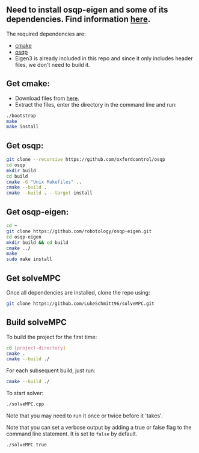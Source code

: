## Need to install osqp-eigen and some of its dependencies. Find information [here](https://github.com/robotology/osqp-eigen).
The required dependencies are:
- [cmake](https://cmake.org/install/)
- [osqp](http://osqp.readthedocs.io/en/latest/index.html)
- Eigen3 is already included in this repo and since it only includes header files, we don't need to build it.

## Get cmake:
- Download files from [here](https://github.com/Kitware/CMake/releases/download/v3.19.1/cmake-3.19.1.tar.gz).
- Extract the files, enter the directory in the command line and run:
```bash
./bootstrap
make
make install
```


## Get osqp:
```bash
git clone --recursive https://github.com/oxfordcontrol/osqp
cd osqp
mkdir build
cd build
cmake -G "Unix Makefiles" ..
cmake --build .
cmake --build . --target install
```

## Get osqp-eigen:
```bash
cd ~
git clone https://github.com/robotology/osqp-eigen.git
cd osqp-eigen
mkdir build && cd build
cmake ../
make
sudo make install
```

## Get solveMPC
Once all dependencies are installed, clone the repo using:
```bash
git clone https://github.com/LukeSchmitt96/solveMPC.git
```

## Build solveMPC
To build the project for the first time:
```bash
cd [project-directory]
cmake .
cmake --build ./
```

For each subsequent build, just run:
```bash
cmake --build ./
```

To start solver:
```bash
./solveMPC.cpp
```

Note that you may need to run it once or twice before it 'takes'.

Note that you can set a verbose output by adding a true or false flag to the command line statement. It is set to `false` by default.
```bash
./solveMPC true
```
